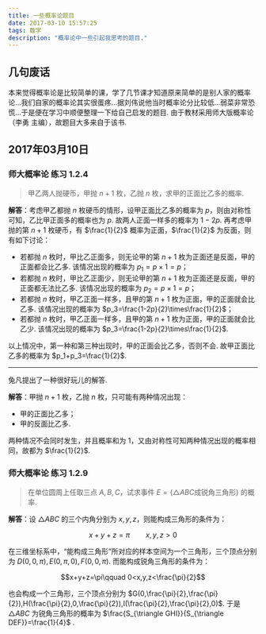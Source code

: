 ```yaml
---
title: 一些概率论题目
date: 2017-03-10 15:57:25
tags: 数学
description: "概率论中一些引起我思考的题目."
---
```


## 几句废话

本来觉得概率论是比较简单的课，学了几节课才知道原来简单的是别人家的概率论...我们自家的概率论其实很蛋疼...据刘伟说他当时概率论分比较低...弱菜非常恐慌...于是便在学习中顺便整理一下给自己启发的题目. 
由于教材采用师大版概率论（李勇 主编），故题目大多来自于该书. 

## 2017年03月10日

### 师大概率论 练习 1.2.4

> 甲乙两人抛硬币，甲抛 $n+1$ 枚，乙抛 $n$ 枚，求甲的正面比乙多的概率. 

**解答**：考虑甲乙都抛 $n$ 枚硬币的情形，设甲正面比乙多的概率为 $p$，则由对称性可知，乙比甲正面多的概率也为 $p$. 故两人正面一样多的概率为 $1-2p$. 
再考虑甲抛的第 $n+1$ 枚硬币，有 $\frac{1}{2}$ 概率为正面，$\frac{1}{2}$ 为反面，则有如下讨论：

- 若都抛 $n$ 枚时，甲比乙正面多，则无论甲的第 $n+1$ 枚为正面还是反面，甲的正面都会比乙多. 该情况出现的概率为 $p_1=p\times1=p$；
- 若都抛 $n$ 枚时，甲比乙正面少，则无论甲的第 $n+1$ 枚为正面还是反面，甲的正面都无法比乙多. 该情况出现的概率为 $p_2=p\times1=p$；
- 若都抛 $n$ 枚时，甲乙正面一样多，且甲的第 $n+1$ 枚为正面，甲的正面就会比乙多. 该情况出现的概率为 $p_3=\frac{1-2p}{2}\times\frac{1}{2}$；
- 若都抛 $n$ 枚时，甲乙正面一样多，且甲的第 $n+1$ 枚为正面，甲的正面就会比乙少. 该情况出现的概率为 $p_3=\frac{1-2p}{2}\times\frac{1}{2}$. 

以上情况中，第一种和第三种出现时，甲的正面会比乙多，否则不会. 故甲正面比乙多的概率为 $p_1+p_3=\frac{1}{2}$. 

------

兔凡提出了一种很好玩儿的解答. 

**解答**：甲抛 $n+1$ 枚，乙抛 $n$ 枚，只可能有两种情况出现：

- 甲的正面比乙多；
- 甲的反面比乙多. 

两种情况不会同时发生，并且概率和为 $1$，又由对称性可知两种情况出现的概率相同，故都为 $\frac{1}{2}$. 

### 师大概率论 练习 1.2.9

> 在单位圆周上任取三点 $A,B,C$，试求事件 $E=\{\triangle ABC\text{成锐角三角形}\}$ 的概率. 

**解答**：设 $\triangle ABC$ 的三个内角分别为 $x,y,z$，则能构成三角形的条件为：

$$x+y+z=\pi\qquad x,y,z>0$$

在三维坐标系中，“能构成三角形”所对应的样本空间为一个三角形，三个顶点分别为 $D(0,0,\pi),E(0,\pi,0),F(0,0,\pi)$. 
而能构成锐角三角形的条件为：

$$x+y+z=\pi\qquad 0<x,y,z<\frac{\pi}{2}$$

也会构成一个三角形，三个顶点分别为 $G(0,\frac{\pi}{2},\frac{\pi}{2}),H(\frac{\pi}{2},0,\frac{\pi}{2}),I(\frac{\pi}{2},\frac{\pi}{2},0)$. 
于是 $\triangle ABC$ 为锐角三角形的概率为 $\frac{S_{\triangle GHI}}{S_{\triangle DEF}}=\frac{1}{4}$ . 

